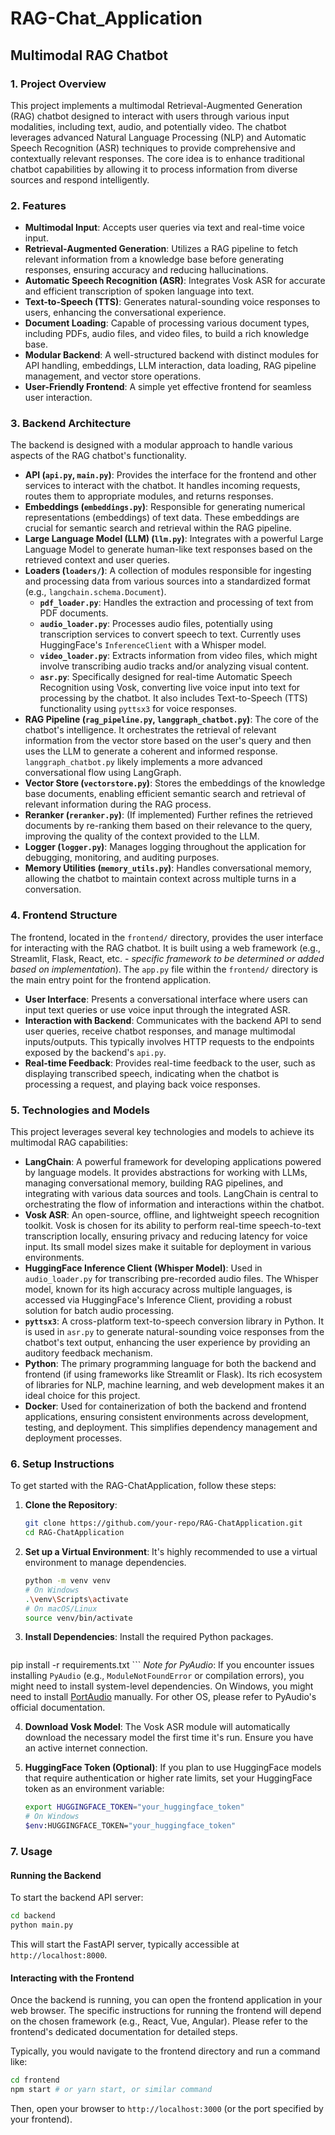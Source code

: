 # RAG-Chat_Application

## Multimodal RAG Chatbot

### 1. Project Overview

This project implements a multimodal Retrieval-Augmented Generation (RAG) chatbot designed to interact with users through various input modalities, including text, audio, and potentially video. The chatbot leverages advanced Natural Language Processing (NLP) and Automatic Speech Recognition (ASR) techniques to provide comprehensive and contextually relevant responses. The core idea is to enhance traditional chatbot capabilities by allowing it to process information from diverse sources and respond intelligently.

### 2. Features

- **Multimodal Input**: Accepts user queries via text and real-time voice input.
- **Retrieval-Augmented Generation**: Utilizes a RAG pipeline to fetch relevant information from a knowledge base before generating responses, ensuring accuracy and reducing hallucinations.
- **Automatic Speech Recognition (ASR)**: Integrates Vosk ASR for accurate and efficient transcription of spoken language into text.
- **Text-to-Speech (TTS)**: Generates natural-sounding voice responses to users, enhancing the conversational experience.
- **Document Loading**: Capable of processing various document types, including PDFs, audio files, and video files, to build a rich knowledge base.
- **Modular Backend**: A well-structured backend with distinct modules for API handling, embeddings, LLM interaction, data loading, RAG pipeline management, and vector store operations.
- **User-Friendly Frontend**: A simple yet effective frontend for seamless user interaction.

### 3. Backend Architecture

The backend is designed with a modular approach to handle various aspects of the RAG chatbot's functionality.

- **API (`api.py`, `main.py`)**: Provides the interface for the frontend and other services to interact with the chatbot. It handles incoming requests, routes them to appropriate modules, and returns responses.
- **Embeddings (`embeddings.py`)**: Responsible for generating numerical representations (embeddings) of text data. These embeddings are crucial for semantic search and retrieval within the RAG pipeline.
- **Large Language Model (LLM) (`llm.py`)**: Integrates with a powerful Large Language Model to generate human-like text responses based on the retrieved context and user queries.
- **Loaders (`loaders/`)**: A collection of modules responsible for ingesting and processing data from various sources into a standardized format (e.g., `langchain.schema.Document`).
    - **`pdf_loader.py`**: Handles the extraction and processing of text from PDF documents.
    - **`audio_loader.py`**: Processes audio files, potentially using transcription services to convert speech to text. Currently uses HuggingFace's `InferenceClient` with a Whisper model.
    - **`video_loader.py`**: Extracts information from video files, which might involve transcribing audio tracks and/or analyzing visual content.
    - **`asr.py`**: Specifically designed for real-time Automatic Speech Recognition using Vosk, converting live voice input into text for processing by the chatbot. It also includes Text-to-Speech (TTS) functionality using `pyttsx3` for voice responses.
- **RAG Pipeline (`rag_pipeline.py`, `langgraph_chatbot.py`)**: The core of the chatbot's intelligence. It orchestrates the retrieval of relevant information from the vector store based on the user's query and then uses the LLM to generate a coherent and informed response. `langgraph_chatbot.py` likely implements a more advanced conversational flow using LangGraph.
- **Vector Store (`vectorstore.py`)**: Stores the embeddings of the knowledge base documents, enabling efficient semantic search and retrieval of relevant information during the RAG process.
- **Reranker (`reranker.py`)**: (If implemented) Further refines the retrieved documents by re-ranking them based on their relevance to the query, improving the quality of the context provided to the LLM.
- **Logger (`logger.py`)**: Manages logging throughout the application for debugging, monitoring, and auditing purposes.
- **Memory Utilities (`memory_utils.py`)**: Handles conversational memory, allowing the chatbot to maintain context across multiple turns in a conversation.

### 4. Frontend Structure

The frontend, located in the `frontend/` directory, provides the user interface for interacting with the RAG chatbot. It is built using a web framework (e.g., Streamlit, Flask, React, etc. - *specific framework to be determined or added based on implementation*). The `app.py` file within the `frontend/` directory is the main entry point for the frontend application.

- **User Interface**: Presents a conversational interface where users can input text queries or use voice input through the integrated ASR.
- **Interaction with Backend**: Communicates with the backend API to send user queries, receive chatbot responses, and manage multimodal inputs/outputs. This typically involves HTTP requests to the endpoints exposed by the backend's `api.py`.
- **Real-time Feedback**: Provides real-time feedback to the user, such as displaying transcribed speech, indicating when the chatbot is processing a request, and playing back voice responses.

### 5. Technologies and Models

This project leverages several key technologies and models to achieve its multimodal RAG capabilities:

- **LangChain**: A powerful framework for developing applications powered by language models. It provides abstractions for working with LLMs, managing conversational memory, building RAG pipelines, and integrating with various data sources and tools. LangChain is central to orchestrating the flow of information and interactions within the chatbot.
- **Vosk ASR**: An open-source, offline, and lightweight speech recognition toolkit. Vosk is chosen for its ability to perform real-time speech-to-text transcription locally, ensuring privacy and reducing latency for voice input. Its small model sizes make it suitable for deployment in various environments.
- **HuggingFace Inference Client (Whisper Model)**: Used in `audio_loader.py` for transcribing pre-recorded audio files. The Whisper model, known for its high accuracy across multiple languages, is accessed via HuggingFace's Inference Client, providing a robust solution for batch audio processing.
- **`pyttsx3`**: A cross-platform text-to-speech conversion library in Python. It is used in `asr.py` to generate natural-sounding voice responses from the chatbot's text output, enhancing the user experience by providing an auditory feedback mechanism.
- **Python**: The primary programming language for both the backend and frontend (if using frameworks like Streamlit or Flask). Its rich ecosystem of libraries for NLP, machine learning, and web development makes it an ideal choice for this project.
- **Docker**: Used for containerization of both the backend and frontend applications, ensuring consistent environments across development, testing, and deployment. This simplifies dependency management and deployment processes.

### 6. Setup Instructions

To get started with the RAG-ChatApplication, follow these steps:

1.  **Clone the Repository**:
    ```bash
    git clone https://github.com/your-repo/RAG-ChatApplication.git
    cd RAG-ChatApplication
    ```

2.  **Set up a Virtual Environment**:
    It's highly recommended to use a virtual environment to manage dependencies.
    ```bash
    python -m venv venv
    # On Windows
    .\venv\Scripts\activate
    # On macOS/Linux
    source venv/bin/activate
    ```

3.  **Install Dependencies**:
    Install the required Python packages.
    ```bash
pip install -r requirements.txt
    ```
    *Note for PyAudio*: If you encounter issues installing `PyAudio` (e.g., `ModuleNotFoundError` or compilation errors), you might need to install system-level dependencies. On Windows, you might need to install [PortAudio](http://www.portaudio.com/archives/pa_stable_v190600_20161030.tgz) manually. For other OS, please refer to PyAudio's official documentation.

4.  **Download Vosk Model**:
    The Vosk ASR module will automatically download the necessary model the first time it's run. Ensure you have an active internet connection.

5.  **HuggingFace Token (Optional)**:
    If you plan to use HuggingFace models that require authentication or higher rate limits, set your HuggingFace token as an environment variable:
    ```bash
    export HUGGINGFACE_TOKEN="your_huggingface_token"
    # On Windows
    $env:HUGGINGFACE_TOKEN="your_huggingface_token"
    ```

### 7. Usage

#### Running the Backend

To start the backend API server:

```bash
cd backend
python main.py
```

This will start the FastAPI server, typically accessible at `http://localhost:8000`.

#### Interacting with the Frontend

Once the backend is running, you can open the frontend application in your web browser. The specific instructions for running the frontend will depend on the chosen framework (e.g., React, Vue, Angular). Please refer to the frontend's dedicated documentation for detailed steps.

Typically, you would navigate to the frontend directory and run a command like:

```bash
cd frontend
npm start # or yarn start, or similar command
```

Then, open your browser to `http://localhost:3000` (or the port specified by your frontend).
